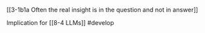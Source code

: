 [[3-1b1a Often the real insight is in the question and not in answer]]

Implication for [[8-4 LLMs]] #develop 

